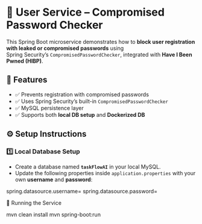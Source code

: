 # 🔐 User Service – Compromised Password Checker

This Spring Boot microservice demonstrates how to **block user registration with leaked or compromised passwords** using  
Spring Security’s `CompromisedPasswordChecker`, integrated with **Have I Been Pwned (HIBP)**.


## 📌 Features
- ✅ Prevents registration with compromised passwords  
- ✅ Uses Spring Security’s built-in `CompromisedPasswordChecker`  
- ✅ MySQL persistence layer  
- ✅ Supports both **local DB setup** and **Dockerized DB**  


## ⚙️ Setup Instructions

### 1️⃣ Local Database Setup
- Create a database named **`taskFlowAI`** in your local MySQL.  
- Update the following properties inside `application.properties` with your own **username** and **password**:  

spring.datasource.username=<your-username>
spring.datasource.password=<your-password>

🚀 Running the Service

mvn clean install
mvn spring-boot:run
